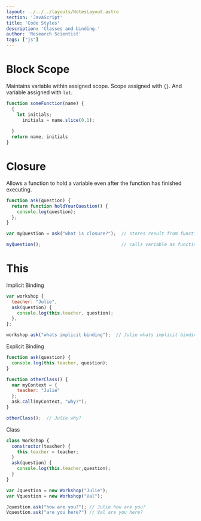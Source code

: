 ```yaml
---
layout: ../../../layouts/NotesLayout.astro
section: 'JavaScript'
title: 'Code Styles'
description: 'Classes and binding.'
author: 'Research Scientist'
tags: ["js"]
---
```


# Block Scope

Maintains variable within assigned scope.
Scope assigned with `{}`. And variable assigned with `let`.

```js
function someFunction(name) {
  {
    let initials;
      initials = name.slice(0,1);
    
  }
  return name, initials
}
```

# Closure

Allows a function to hold a variable even after the function has finished executing.

```js
function ask(question) {
  return function holdYourQuestion() {
    console.log(question);
  };
}

var myQuestion = ask("what is closure?");  // stores result from function ask()

myQuestion();                              // calls variable as function and displays "what is closure?"
```

# This

Implicit Binding

```js
var workshop {
  teacher: "Julie",
  ask(question) {
    console.log(this.teacher, question);
  },
};

workshop.ask("whats implicit binding");  // Julie whats implicit binding
```

Explicit Binding

```js
function ask(question) {
  console.log(this.teacher, question);
}

function otherClass() {
  var myContext = {
    teacher: "Julie"
  };
  ask.call(myContext, "why?");
}

otherClass();  // Julie why?
```

Class

```js
class Workshop {
  constructor(teacher) {
    this.teacher = teacher;
  }
  ask(question) {
    console.log(this.teacher,question);
  }
}

var Jquestion = new Workshop("Julie");
var Vquestion = new Workshop("Val");

Jquestion.ask("how are you?"); // Julie how are you?
Vquestion.ask("are you here?") // Val are you here?
```
